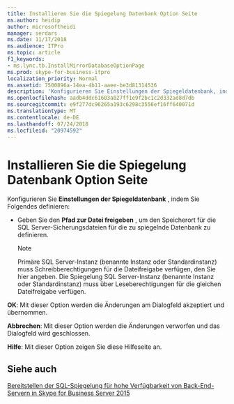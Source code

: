 ```yaml
---
title: Installieren Sie die Spiegelung Datenbank Option Seite
ms.author: heidip
author: microsoftheidi
manager: serdars
ms.date: 11/17/2018
ms.audience: ITPro
ms.topic: article
f1_keywords:
- ms.lync.tb.InstallMirrorDatabaseOptionPage
ms.prod: skype-for-business-itpro
localization_priority: Normal
ms.assetid: 7500896a-14ea-4b11-aaee-be3d81314536
description: 'Konfigurieren Sie Einstellungen der Spiegeldatenbank, indem Sie Folgendes definieren:'
ms.openlocfilehash: aadb4ddc61603a827ff1e9f2bc1c2d332ad8d7db
ms.sourcegitcommit: e9f277dc96265a193c6298c3556ef16ff640071d
ms.translationtype: MT
ms.contentlocale: de-DE
ms.lasthandoff: 07/24/2018
ms.locfileid: "20974592"
---
```

# <a name="install-mirror-database-option-page"></a>Installieren Sie die Spiegelung Datenbank Option Seite
 
Konfigurieren Sie **Einstellungen der Spiegeldatenbank** , indem Sie Folgendes definieren:
  
- Geben Sie den **Pfad zur Datei freigeben** , um den Speicherort für die SQL Server-Sicherungsdateien für die zu spiegelnde Datenbank zu definieren.
    
    > [!NOTE]
    > Primäre SQL Server-Instanz (benannte Instanz oder Standardinstanz) muss Schreibberechtigungen für die Dateifreigabe verfügen, den Sie hier angeben. Die Spiegelung SQL Server-Instanz (benannte Instanz oder Standardinstanz) muss über Leseberechtigungen für die gleichen Dateifreigabe verfügen. 
  
 **OK**: Mit dieser Option werden die Änderungen am Dialogfeld akzeptiert und übernommen.
  
 **Abbrechen**: Mit dieser Option werden die Änderungen verworfen und das Dialogfeld wird geschlossen.
  
 **Hilfe**: Mit dieser Option zeigen Sie diese Hilfeseite an.
  
## <a name="see-also"></a>Siehe auch

[Bereitstellen der SQL-Spiegelung für hohe Verfügbarkeit von Back-End-Servern in Skype for Business Server 2015](../../deploy/deploy-high-availability-and-disaster-recovery/sql-mirroring-for-high-availability.md)